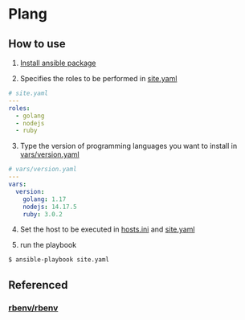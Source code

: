 # Plang

## How to use
1. [Install ansible package](https://docs.ansible.com/ansible/latest/installation_guide/intro_installation.html)

2. Specifies the roles to be performed in [site.yaml](site.yaml)
```yaml
# site.yaml
---
roles:
  - golang
  - nodejs
  - ruby
```

3. Type the version of programming languages you want to install in [vars/version.yaml](vars/version.yaml)

```yaml
# vars/version.yaml
---
vars:
  version:
    golang: 1.17
    nodejs: 14.17.5
    ruby: 3.0.2
```

4. Set the host to be executed in [hosts.ini](hosts.ini) and [site.yaml](site.yaml)

5. run the playbook
```sh
$ ansible-playbook site.yaml
```

## Referenced
### [rbenv/rbenv](https://github.com/rbenv/rbenv)
